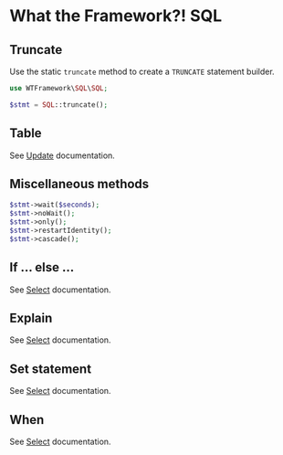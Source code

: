 # What the Framework?! SQL

## Truncate
Use the static `truncate` method to create a `TRUNCATE` statement builder.
```php
use WTFramework\SQL\SQL;

$stmt = SQL::truncate();
```

## Table
See [Update](update.md#update) documentation.

## Miscellaneous methods
```php
$stmt->wait($seconds);
$stmt->noWait();
$stmt->only();
$stmt->restartIdentity();
$stmt->cascade();
```

## If ... else ...
See [Select](select.md#if--else) documentation.

## Explain
See [Select](select.md#explain) documentation.

## Set statement
See [Select](select.md#set-statement) documentation.

## When
See [Select](select.md#when) documentation.